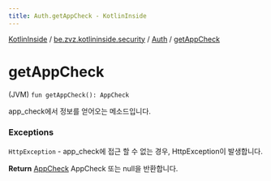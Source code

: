 ```yaml
---
title: Auth.getAppCheck - KotlinInside
---
```


[KotlinInside](../../index.html) / [be.zvz.kotlininside.security](../index.html) / [Auth](index.html) / [getAppCheck](./get-app-check.html)

# getAppCheck

(JVM) `fun getAppCheck(): AppCheck`

app_check에서 정보를 얻어오는 메소드입니다.

### Exceptions

`HttpException` - app_check에 접근 할 수 없는 경우, HttpException이 발생합니다.

**Return**
[AppCheck](-app-check/index.html) AppCheck 또는 null을 반환합니다.

